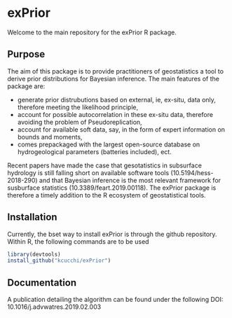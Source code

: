 # exPrior

Welcome to the main repository for the exPrior R package.

## Purpose

The aim of this package is to provide practitioners of geostatistics a tool to derive prior distributions for Bayesian inference. The main features of the package are:

- generate prior distrubutions based on external, ie, ex-situ, data only, therefore meeting the likelihood principle,
- account for possible autocorrelation in these ex-situ data, therefore avoiding the problem of Pseudoreplication,
- account for available soft data, say, in the form of expert information on bounds and moments,
- comes prepackaged with the largest open-source database on hydrogeological parameters (batteries included), ect.

Recent papers have made the case that gesotatistics in subsurface hydrology is still falling short on available software tools (10.5194/hess-2018-290) and that Bayesian inference is the most relevant framework for susburface statistics (10.3389/feart.2019.00118). The exPrior package is therefore a timely addition to the R ecosystem of geostatistical tools.

## Installation

Currently, the bset way to install exPrior is through the github repository. Within R, the following commands are to be used

```R
library(devtools)
install_github("kcucchi/exPrior")
```

## Documentation

A publication detailing the algorithm can be found under the following DOI: 10.1016/j.advwatres.2019.02.003

